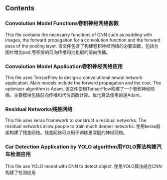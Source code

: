 <h2>Contents</h2>

<h3>Convolution Model Functions卷积神经网络函数</h3>
This file contains the necesarry functions of CNN such as padding with images, the forward propagation for a convolution function and the forward pass of the pooling layer.
该文件包含了构建卷积神经网络的必要函数，包括为图片增加pad,卷积层的前向传播和池化层的前向传播。

<h3>Convolution Model Application卷积神经网络应用</h3>
This file uses TensorFlow to design a convolutional neural network application. Main models include the forward propagation and the cost. The optimizer algorithm is Adam.
该文件使用TensorFlow构建了一个卷积神经网络。主要模块包括前向传播和代价函数计算。优化算法使用的是Adam。


<h3>Residual Networks残差网络</h3>
This file uses keras framework to construct a residual networks. The residual networks allow people to train much deeper networks.
使用keras框架构建了残差网络。残差网络可以用于训练更深层的神经网络。

<h3>Car Detection Application by YOLO algorithm用YOLO算法构建汽车检测应用</h3>
This file use YOLO model with CNN to detect object.
使用YOLO算法结合CNN构建了检测应用